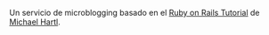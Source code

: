 Un servicio de microblogging basado en el [Ruby on Rails Tutorial](http://www.railstutorial.org/) de [Michael Hartl](http://www.michaelhartl.com/).
